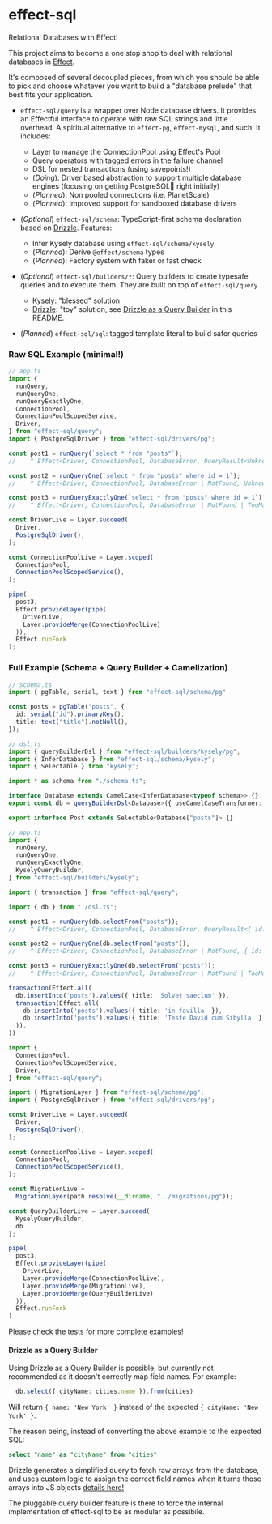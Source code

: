 # effect-sql

Relational Databases with Effect!

This project aims to become a one stop shop to deal with relational databases in [Effect](https://github.com/Effect-TS).

It's composed of several decoupled pieces, from which you should be able to pick and choose whatever you want to build a "database prelude" that best fits your application.

  - `effect-sql/query` is a wrapper over Node database drivers. It provides an Effectful interface to operate with raw SQL strings and little overhead. A spiritual alternative to `effect-pg`, `effect-mysql`, and such. It includes:
    - Layer to manage the ConnectionPool using Effect's Pool
    - Query operators with tagged errors in the failure channel
    - DSL for nested transactions (using savepoints!)
    - (*Doing*): Driver based abstraction to support multiple database engines (focusing on getting PostgreSQL🐘 right initially)
    - (*Planned*): Non pooled connections (i.e. PlanetScale)
    - (*Planned*): Improved support for sandboxed database drivers

  - (*Optional*) `effect-sql/schema`: TypeScript-first schema declaration based on [Drizzle](https://github.com/drizzle-team/drizzle-orm). Features:
    - Infer Kysely database using `effect-sql/schema/kysely`.
    - (*Planned*): Derive `@effect/schema` types
    - (*Planned*): Factory system with faker or fast check

  - (*Optional*) `effect-sql/builders/*`: Query builders to create typesafe queries and to execute them. They are built on top of `effect-sql/query`
    - [Kysely](https://github.com/kysely-org/kysely): "blessed" solution
    - [Drizzle](https://github.com/drizzle-team/drizzle-orm): "toy" solution, see [Drizzle as a Query Builder](#drizzle-as-a-query-builder) in this README.

  - (*Planned*) `effect-sql/sql`: tagged template literal to build safer queries

### Raw SQL Example (minimal!)
```typescript
// app.ts
import {
  runQuery,
  runQueryOne,
  runQueryExactlyOne,
  ConnectionPool,
  ConnectionPoolScopedService,
  Driver,
} from "effect-sql/query";
import { PostgreSqlDriver } from "effect-sql/drivers/pg";

const post1 = runQuery(`select * from "posts"`);
//    ^ Effect<Driver, ConnectionPool, DatabaseError, QueryResult<UnknownRow>>

const post2 = runQueryOne(`select * from "posts" where id = 1`);
//    ^ Effect<Driver, ConnectionPool, DatabaseError | NotFound, UnknownRow>

const post3 = runQueryExactlyOne(`select * from "posts" where id = 1`);
//    ^ Effect<Driver, ConnectionPool, DatabaseError | NotFound | TooMany, UnknownRow>

const DriverLive = Layer.succeed(
  Driver,
  PostgreSqlDriver(),
);

const ConnectionPoolLive = Layer.scoped(
  ConnectionPool,
  ConnectionPoolScopedService(),
);

pipe(
  post3,
  Effect.provideLayer(pipe(
    DriverLive,
    Layer.provideMerge(ConnectionPoolLive)
  )),
  Effect.runFork
);
```

### Full Example (Schema + Query Builder + Camelization)

```typescript
// schema.ts
import { pgTable, serial, text } from "effect-sql/schema/pg"

const posts = pgTable("posts", {
  id: serial("id").primaryKey(),
  title: text("title").notNull(),
});
```

```typescript
// dsl.ts
import { queryBuilderDsl } from "effect-sql/builders/kysely/pg";
import { InferDatabase } from "effect-sql/schema/kysely";
import { Selectable } from "kysely";

import * as schema from "./schema.ts";

interface Database extends CamelCase<InferDatabase<typeof schema>> {}
export const db = queryBuilderDsl<Database>({ useCamelCaseTransformer: true });

export interface Post extends Selectable<Database["posts"]> {}
```

```typescript
// app.ts
import {
  runQuery,
  runQueryOne,
  runQueryExactlyOne,
  KyselyQueryBuilder,
} from "effect-sql/builders/kysely";

import { transaction } from "effect-sql/query";

import { db } from "./dsl.ts";

const post1 = runQuery(db.selectFrom("posts"));
//    ^ Effect<Driver, ConnectionPool, DatabaseError, QueryResult<{ id: number, name: string }>>

const post2 = runQueryOne(db.selectFrom("posts"));
//    ^ Effect<Driver, ConnectionPool, DatabaseError | NotFound, { id: number, name: string }>

const post3 = runQueryExactlyOne(db.selectFrom("posts"));
//    ^ Effect<Driver, ConnectionPool, DatabaseError | NotFound | TooMany, { id: number, ... }>

transaction(Effect.all(
  db.insertInto('posts').values({ title: 'Solvet saeclum' }),
  transaction(Effect.all(
    db.insertInto('posts').values({ title: 'in favilla' }),
    db.insertInto('posts').values({ title: 'Teste David cum Sibylla' }),
  )),
))

import {
  ConnectionPool,
  ConnectionPoolScopedService,
  Driver,
} from "effect-sql/query";

import { MigrationLayer } from "effect-sql/schema/pg";
import { PostgreSqlDriver } from "effect-sql/drivers/pg";

const DriverLive = Layer.succeed(
  Driver,
  PostgreSqlDriver(),
);

const ConnectionPoolLive = Layer.scoped(
  ConnectionPool,
  ConnectionPoolScopedService(),
);

const MigrationLive =
  MigrationLayer(path.resolve(__dirname, "../migrations/pg"));

const QueryBuilderLive = Layer.succeed(
  KyselyQueryBuilder,
  db
);

pipe(
  post3,
  Effect.provideLayer(pipe(
    DriverLive,
    Layer.provideMerge(ConnectionPoolLive),
    Layer.provideMerge(MigrationLive),
    Layer.provideMerge(QueryBuilderLive)
  )),
  Effect.runFork
)
```


[Please check the tests for more complete examples!](https://github.com/pigoz/effect-sql/tree/main/test)

#### Drizzle as a Query Builder

Using Drizzle as a Query Builder is possible, but currently not recommended as
it doesn't correctly map field names. For example:

```typescript
  db.select({ cityName: cities.name }).from(cities)
```

Will return `{ name: 'New York' }` instead of the expected `{ cityName: 'New York' }`.

The reason being, instead of converting the above example to the expected SQL:

```sql
select "name" as "cityName" from "cities"
```

Drizzle generates a simplified query to fetch raw arrays from the database,
and uses custom logic to assign the correct field names when it turns those
arrays into JS objects [details here!](https://discord.com/channels/1043890932593987624/1093581666666156043)

The pluggable query builder feature is there to force the internal
implementation of effect-sql to be as modular as possibile.
